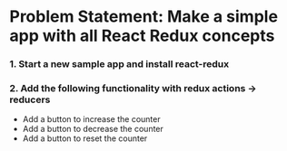 # Problem Statement: Make a simple app with all React Redux concepts
### 1. Start a new sample app and install react-redux
### 2. Add the following functionality with redux actions -> reducers
 - Add a button to increase the counter
 - Add a button to decrease the counter
 - Add a button to reset the counter

